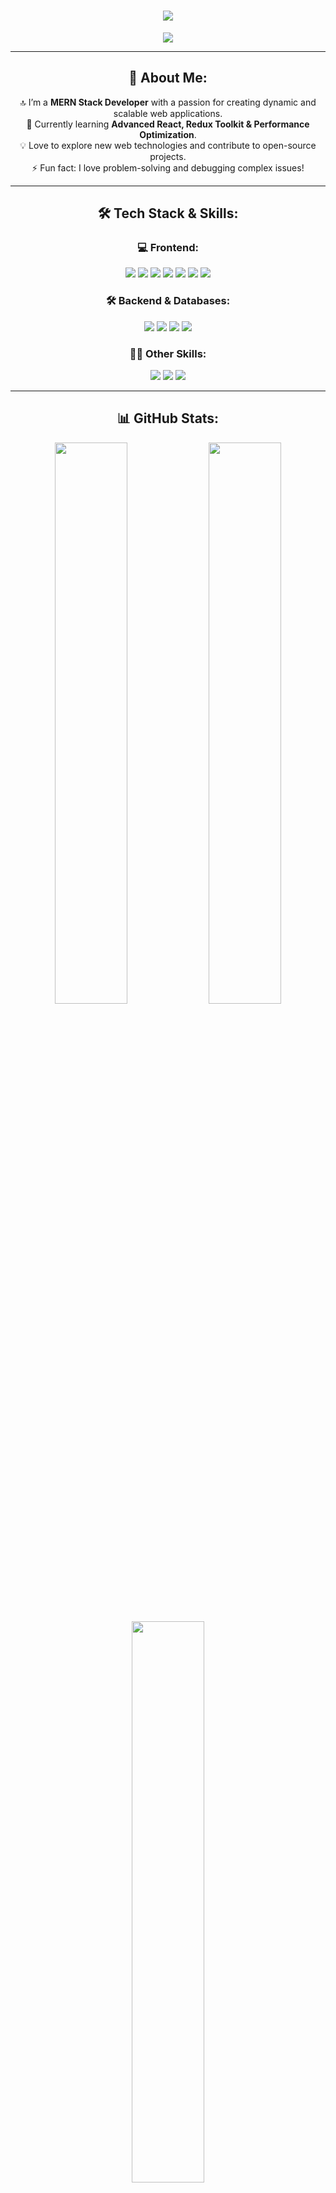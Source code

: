 <h1 align="center">
  <img src="https://capsule-render.vercel.app/api?type=rect&color=0:000000,100:0F2027&height=80&section=header&text=Hi%20there,%20I'm%20Suraj%20Malviya!%20👋&fontSize=35&fontColor=00FFFF&animation=fadeIn" />
</h1>

<p align="center">
  <img src="https://readme-typing-svg.herokuapp.com?font=Fira+Code&size=22&pause=1000&color=000080&center=true&vCenter=true&width=600&lines=MERN+Stack+Developer;Passionate+about+Web+Development;Building+Scalable+and+Efficient+Apps" />
</p>

---

<h2 align="center">🚀 About Me:</h2>
<p align="center">
  🔝 I’m a <b>MERN Stack Developer</b> with a passion for creating dynamic and scalable web applications. <br />
  🌱 Currently learning <b>Advanced React, Redux Toolkit & Performance Optimization</b>. <br />
  💡 Love to explore new web technologies and contribute to open-source projects. <br />
  ⚡ Fun fact: I love problem-solving and debugging complex issues!
</p>

---

<h2 align="center">🛠️ Tech Stack & Skills:</h2>

<h3 align="center">💻 Frontend:</h3>
<p align="center">
  <img src="https://img.shields.io/badge/HTML5-%23E34F26.svg?style=for-the-badge&logo=html5&logoColor=white" />
  <img src="https://img.shields.io/badge/CSS3-%231572B6.svg?style=for-the-badge&logo=css3&logoColor=white" />
  <img src="https://img.shields.io/badge/JavaScript-%23F7DF1E.svg?style=for-the-badge&logo=javascript&logoColor=black" />
  <img src="https://img.shields.io/badge/React-%2361DAFB.svg?style=for-the-badge&logo=react&logoColor=black" />
  <img src="https://img.shields.io/badge/Redux%20Toolkit-%23764ABC.svg?style=for-the-badge&logo=redux&logoColor=white" />
  <img src="https://img.shields.io/badge/TailwindCSS-%2306B6D4.svg?style=for-the-badge&logo=tailwind-css&logoColor=white" />
  <img src="https://img.shields.io/badge/Bootstrap-%237952B3.svg?style=for-the-badge&logo=bootstrap&logoColor=white" />
</p>

<h3 align="center">🛠️ Backend & Databases:</h3>
<p align="center">
  <img src="https://img.shields.io/badge/Node.js-%23339933.svg?style=for-the-badge&logo=node.js&logoColor=white" />
  <img src="https://img.shields.io/badge/Express.js-%23000000.svg?style=for-the-badge&logo=express&logoColor=white" />
  <img src="https://img.shields.io/badge/MongoDB-%2347A248.svg?style=for-the-badge&logo=mongodb&logoColor=white" />
  <img src="https://img.shields.io/badge/MySQL-%234479A1.svg?style=for-the-badge&logo=mysql&logoColor=white" />
</p>

<h3 align="center">👨‍💻 Other Skills:</h3>
<p align="center">
  <img src="https://img.shields.io/badge/Java-%23007396.svg?style=for-the-badge&logo=java&logoColor=white" />
  <img src="https://img.shields.io/badge/GitHub-%23181717.svg?style=for-the-badge&logo=github&logoColor=white" />
  <img src="https://img.shields.io/badge/VS%20Code-%23007ACC.svg?style=for-the-badge&logo=visual-studio-code&logoColor=white" />
</p>

---

<h2 align="center">📊 GitHub Stats:</h2>
<p align="center">
  <img src="https://github-readme-stats.vercel.app/api?username=suraj9668&show_icons=true&theme=radical" width="48%" />
  <img src="https://github-readme-streak-stats.herokuapp.com/?user=suraj9668&theme=radical" width="48%" />
</p>

<p align="center">
  <img src="https://github-readme-stats.vercel.app/api/top-langs/?username=suraj9668&layout=compact&theme=radical" width="48%" />
</p>

---

<h2 align="center">🤝 Let's Connect:</h2>
<p align="center">
  <a href="https://github.com/suraj9668"><img src="https://img.shields.io/badge/GitHub-%23181717.svg?style=for-the-badge&logo=github&logoColor=white" /></a>
  <a href="https://www.linkedin.com/in/your-profile"><img src="https://img.shields.io/badge/LinkedIn-%230077B5.svg?style=for-the-badge&logo=linkedin&logoColor=white" /></a>
</p>

---

<p align="center">🔥 <i>"Code. Debug. Repeat. Keep Building!"</i> 🚀</p>
